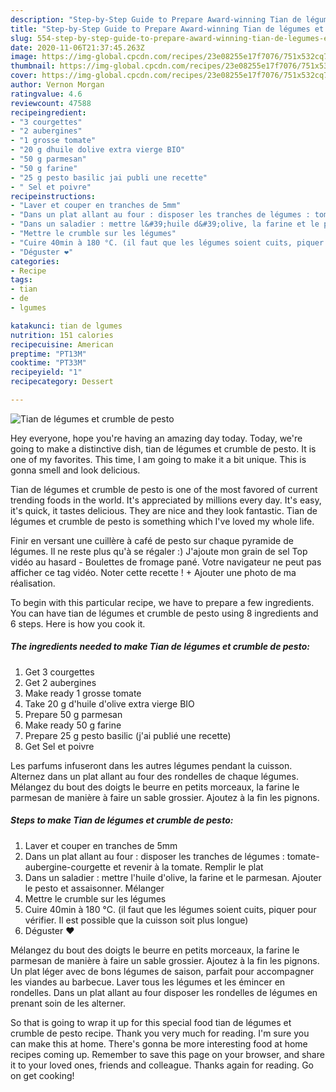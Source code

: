 ```yaml
---
description: "Step-by-Step Guide to Prepare Award-winning Tian de légumes et crumble de pesto"
title: "Step-by-Step Guide to Prepare Award-winning Tian de légumes et crumble de pesto"
slug: 554-step-by-step-guide-to-prepare-award-winning-tian-de-legumes-et-crumble-de-pesto
date: 2020-11-06T21:37:45.263Z
image: https://img-global.cpcdn.com/recipes/23e08255e17f7076/751x532cq70/tian-de-legumes-et-crumble-de-pesto-photo-principale-de-la-recette.jpg
thumbnail: https://img-global.cpcdn.com/recipes/23e08255e17f7076/751x532cq70/tian-de-legumes-et-crumble-de-pesto-photo-principale-de-la-recette.jpg
cover: https://img-global.cpcdn.com/recipes/23e08255e17f7076/751x532cq70/tian-de-legumes-et-crumble-de-pesto-photo-principale-de-la-recette.jpg
author: Vernon Morgan
ratingvalue: 4.6
reviewcount: 47588
recipeingredient:
- "3 courgettes"
- "2 aubergines"
- "1 grosse tomate"
- "20 g dhuile dolive extra vierge BIO"
- "50 g parmesan"
- "50 g farine"
- "25 g pesto basilic jai publi une recette"
- " Sel et poivre"
recipeinstructions:
- "Laver et couper en tranches de 5mm"
- "Dans un plat allant au four : disposer les tranches de légumes : tomate-aubergine-courgette et revenir à la tomate. Remplir le plat"
- "Dans un saladier : mettre l&#39;huile d&#39;olive, la farine et le parmesan. Ajouter le pesto et assaisonner. Mélanger"
- "Mettre le crumble sur les légumes"
- "Cuire 40min à 180 °C. (il faut que les légumes soient cuits, piquer pour vérifier. Il est possible que la cuisson soit plus longue)"
- "Déguster ❤️"
categories:
- Recipe
tags:
- tian
- de
- lgumes

katakunci: tian de lgumes 
nutrition: 151 calories
recipecuisine: American
preptime: "PT13M"
cooktime: "PT33M"
recipeyield: "1"
recipecategory: Dessert

---
```



![Tian de légumes et crumble de pesto](https://img-global.cpcdn.com/recipes/23e08255e17f7076/751x532cq70/tian-de-legumes-et-crumble-de-pesto-photo-principale-de-la-recette.jpg)

Hey everyone, hope you're having an amazing day today. Today, we're going to make a distinctive dish, tian de légumes et crumble de pesto. It is one of my favorites. This time, I am going to make it a bit unique. This is gonna smell and look delicious.

Tian de légumes et crumble de pesto is one of the most favored of current trending foods in the world. It's appreciated by millions every day. It's easy, it's quick, it tastes delicious. They are nice and they look fantastic. Tian de légumes et crumble de pesto is something which I've loved my whole life.

Finir en versant une cuillère à café de pesto sur chaque pyramide de légumes. Il ne reste plus qu&#39;à se régaler :) J&#39;ajoute mon grain de sel Top vidéo au hasard - Boulettes de fromage pané. Votre navigateur ne peut pas afficher ce tag vidéo. Noter cette recette ! + Ajouter une photo de ma réalisation.


To begin with this particular recipe, we have to prepare a few ingredients. You can have tian de légumes et crumble de pesto using 8 ingredients and 6 steps. Here is how you cook it.

<!--inarticleads1-->

##### The ingredients needed to make Tian de légumes et crumble de pesto:

1. Get 3 courgettes
1. Get 2 aubergines
1. Make ready 1 grosse tomate
1. Take 20 g d&#39;huile d&#39;olive extra vierge BIO
1. Prepare 50 g parmesan
1. Make ready 50 g farine
1. Prepare 25 g pesto basilic (j&#39;ai publié une recette)
1. Get  Sel et poivre


Les parfums infuseront dans les autres légumes pendant la cuisson. Alternez dans un plat allant au four des rondelles de chaque légumes. Mélangez du bout des doigts le beurre en petits morceaux, la farine le parmesan de manière à faire un sable grossier. Ajoutez à la fin les pignons. 

<!--inarticleads2-->

##### Steps to make Tian de légumes et crumble de pesto:

1. Laver et couper en tranches de 5mm
1. Dans un plat allant au four : disposer les tranches de légumes : tomate-aubergine-courgette et revenir à la tomate. Remplir le plat
1. Dans un saladier : mettre l&#39;huile d&#39;olive, la farine et le parmesan. Ajouter le pesto et assaisonner. Mélanger
1. Mettre le crumble sur les légumes
1. Cuire 40min à 180 °C. (il faut que les légumes soient cuits, piquer pour vérifier. Il est possible que la cuisson soit plus longue)
1. Déguster ❤️


Mélangez du bout des doigts le beurre en petits morceaux, la farine le parmesan de manière à faire un sable grossier. Ajoutez à la fin les pignons. Un plat léger avec de bons légumes de saison, parfait pour accompagner les viandes au barbecue. Laver tous les légumes et les émincer en rondelles. Dans un plat allant au four disposer les rondelles de légumes en prenant soin de les alterner. 

So that is going to wrap it up for this special food tian de légumes et crumble de pesto recipe. Thank you very much for reading. I'm sure you can make this at home. There's gonna be more interesting food at home recipes coming up. Remember to save this page on your browser, and share it to your loved ones, friends and colleague. Thanks again for reading. Go on get cooking!
